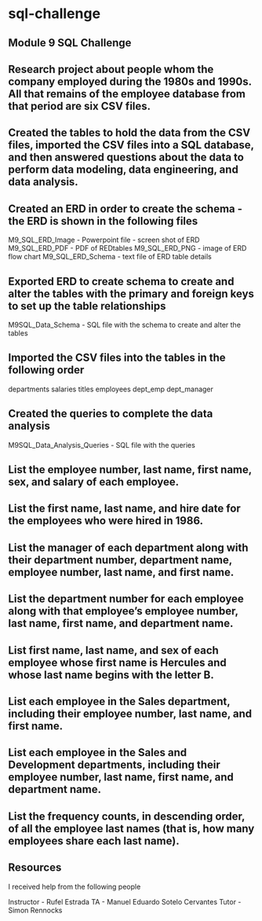 # sql-challenge
Module 9 SQL Challenge
-
Research project about people whom the company employed during the 1980s and 1990s. All that remains of the employee database from that period are six CSV files.
- 
Created the tables to hold the data from the CSV files, imported the CSV files into a SQL database, and then answered questions about the data to perform data modeling, data engineering, and data analysis.
- 
Created an ERD in order to create the schema - the ERD is shown in the following files
-
M9_SQL_ERD_Image - Powerpoint file - screen shot of ERD
M9_SQL_ERD_PDF - PDF of REDtables
M9_SQL_ERD_PNG - image of ERD flow chart
M9_SQL_ERD_Schema - text file of ERD table details

Exported ERD to create schema to create and alter the tables with the primary and foreign keys to set up the table relationships
-
M9SQL_Data_Schema - SQL file with the schema to create and alter the tables

Imported the CSV files into the tables in the following order
-
departments
salaries
titles
employees
dept_emp
dept_manager

Created the queries to complete the data analysis
-
M9SQL_Data_Analysis_Queries - SQL file with the queries

List the employee number, last name, first name, sex, and salary of each employee.
-
List the first name, last name, and hire date for the employees who were hired in 1986.
-
List the manager of each department along with their department number, department name, employee number, last name, and first name.
-
List the department number for each employee along with that employee’s employee number, last name, first name, and department name.
-
List first name, last name, and sex of each employee whose first name is Hercules and whose last name begins with the letter B.
-
List each employee in the Sales department, including their employee number, last name, and first name.
-
List each employee in the Sales and Development departments, including their employee number, last name, first name, and department name.
-
List the frequency counts, in descending order, of all the employee last names (that is, how many employees share each last name).
-

Resources
-
I received help from the following people

Instructor - Rufel Estrada
TA - Manuel Eduardo Sotelo Cervantes
Tutor - Simon Rennocks


